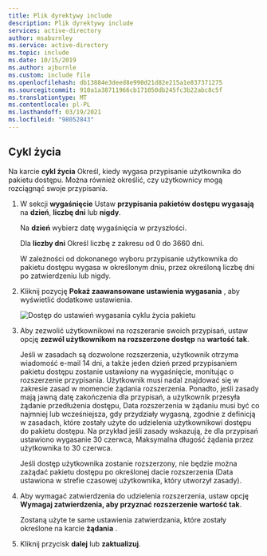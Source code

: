 ```yaml
---
title: Plik dyrektywy include
description: Plik dyrektywy include
services: active-directory
author: msaburnley
ms.service: active-directory
ms.topic: include
ms.date: 10/15/2019
ms.author: ajburnle
ms.custom: include file
ms.openlocfilehash: db13884e3deed8e990d21d82e215a1e837371275
ms.sourcegitcommit: 910a1a38711966cb171050db245fc3b22abc8c5f
ms.translationtype: MT
ms.contentlocale: pl-PL
ms.lasthandoff: 03/19/2021
ms.locfileid: "98052843"
---
```

## <a name="lifecycle"></a>Cykl życia

Na karcie **cykl życia** Określ, kiedy wygasa przypisanie użytkownika do pakietu dostępu. Można również określić, czy użytkownicy mogą rozciągnąć swoje przypisania.

1. W sekcji **wygaśnięcie** Ustaw **przypisania pakietów dostępu wygasają** na **dzień**, **liczbę dni** lub **nigdy**.

    Na **dzień** wybierz datę wygaśnięcia w przyszłości.

    Dla **liczby dni** Określ liczbę z zakresu od 0 do 3660 dni.

    W zależności od dokonanego wyboru przypisanie użytkownika do pakietu dostępu wygasa w określonym dniu, przez określoną liczbę dni po zatwierdzeniu lub nigdy.

1. Kliknij pozycję **Pokaż zaawansowane ustawienia wygasania** , aby wyświetlić dodatkowe ustawienia.

    ![Dostęp do ustawień wygasania cyklu życia pakietu](./media/active-directory-entitlement-management-lifecycle-policy/expiration.png)

1. Aby zezwolić użytkownikowi na rozszeranie swoich przypisań, ustaw opcję **zezwól użytkownikom na rozszerzone dostęp** na **wartość tak**.

    Jeśli w zasadach są dozwolone rozszerzenia, użytkownik otrzyma wiadomość e-mail 14 dni, a także jeden dzień przed przypisaniem pakietu dostępu zostanie ustawiony na wygaśnięcie, monitując o rozszerzenie przypisania. Użytkownik musi nadal znajdować się w zakresie zasad w momencie żądania rozszerzenia. Ponadto, jeśli zasady mają jawną datę zakończenia dla przypisań, a użytkownik przesyła żądanie przedłużenia dostępu, Data rozszerzenia w żądaniu musi być co najmniej lub wcześniejsza, gdy przydziały wygasną, zgodnie z definicją w zasadach, które zostały użyte do udzielenia użytkownikowi dostępu do pakietu dostępu. Na przykład jeśli zasady wskazują, że dla przypisań ustawiono wygasanie 30 czerwca, Maksymalna długość żądania przez użytkownika to 30 czerwca.

    Jeśli dostęp użytkownika zostanie rozszerzony, nie będzie można zażądać pakietu dostępu po określonej dacie rozszerzenia (Data ustawiona w strefie czasowej użytkownika, który utworzył zasady).

1. Aby wymagać zatwierdzenia do udzielenia rozszerzenia, ustaw opcję **Wymagaj zatwierdzenia, aby przyznać rozszerzenie** **wartość tak**.

    Zostaną użyte te same ustawienia zatwierdzania, które zostały określone na karcie **żądania** .

1. Kliknij przycisk **dalej** lub **zaktualizuj**.
